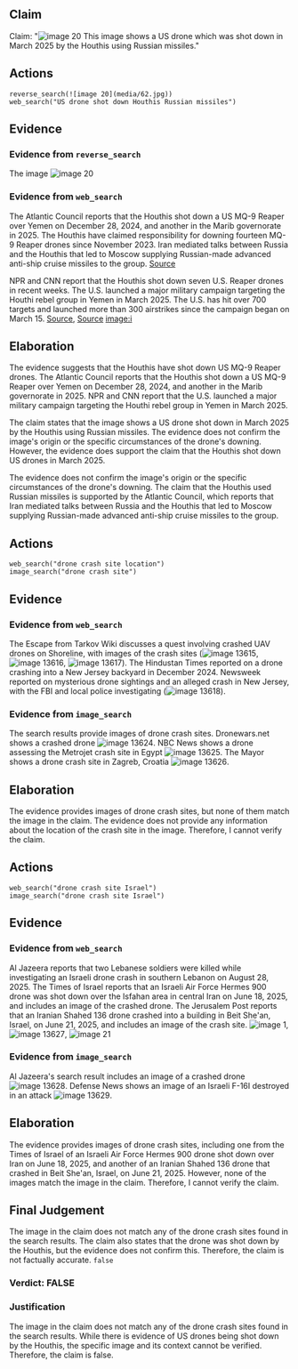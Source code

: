 ## Claim
Claim: "![image 20](media/62.jpg) This image shows a US drone which was shot down in March 2025 by the Houthis using Russian missiles."

## Actions
```
reverse_search(![image 20](media/62.jpg))
web_search("US drone shot down Houthis Russian missiles")
```

## Evidence
### Evidence from `reverse_search`
The image ![image 20](media/62.jpg)

### Evidence from `web_search`
The Atlantic Council reports that the Houthis shot down a US MQ-9 Reaper over Yemen on December 28, 2024, and another in the Marib governorate in 2025. The Houthis have claimed responsibility for downing fourteen MQ-9 Reaper drones since November 2023. Iran mediated talks between Russia and the Houthis that led to Moscow supplying Russian-made advanced anti-ship cruise missiles to the group. [Source](https://www.atlanticcouncil.org/blogs/menasource/houthi-strikes-on-us-mq9-reaper-drones/)

NPR and CNN report that the Houthis shot down seven U.S. Reaper drones in recent weeks. The U.S. launched a major military campaign targeting the Houthi rebel group in Yemen in March 2025. The U.S. has hit over 700 targets and launched more than 300 airstrikes since the campaign began on March 15. [Source](https://www.npr.org/2025/04/25/nx-s1-5377192/houthis-reaper-drones-us-military-yemen), [Source](https://www.cnn.com/2025/04/25/politics/houthis-target-drones-hampering-trump-mission) <image:i>


## Elaboration
The evidence suggests that the Houthis have shot down US MQ-9 Reaper drones. The Atlantic Council reports that the Houthis shot down a US MQ-9 Reaper over Yemen on December 28, 2024, and another in the Marib governorate in 2025. NPR and CNN report that the U.S. launched a major military campaign targeting the Houthi rebel group in Yemen in March 2025.

The claim states that the image shows a US drone shot down in March 2025 by the Houthis using Russian missiles. The evidence does not confirm the image's origin or the specific circumstances of the drone's downing. However, the evidence does support the claim that the Houthis shot down US drones in March 2025.

The evidence does not confirm the image's origin or the specific circumstances of the drone's downing. The claim that the Houthis used Russian missiles is supported by the Atlantic Council, which reports that Iran mediated talks between Russia and the Houthis that led to Moscow supplying Russian-made advanced anti-ship cruise missiles to the group.


## Actions
```
web_search("drone crash site location")
image_search("drone crash site")
```

## Evidence
### Evidence from `web_search`
The Escape from Tarkov Wiki discusses a quest involving crashed UAV drones on Shoreline, with images of the crash sites (![image 13615](media/2025-08-31_19-13-1756667599-090047.jpg), ![image 13616](media/2025-08-31_19-13-1756667599-521311.jpg), ![image 13617](media/2025-08-31_19-13-1756667600-111665.jpg)). The Hindustan Times reported on a drone crashing into a New Jersey backyard in December 2024. Newsweek reported on mysterious drone sightings and an alleged crash in New Jersey, with the FBI and local police investigating (![image 13618](media/2025-08-31_19-14-1756667666-063188.jpg)).


### Evidence from `image_search`
The search results provide images of drone crash sites. Dronewars.net shows a crashed drone ![image 13624](media/2025-08-31_19-14-1756667680-603742.jpg). NBC News shows a drone assessing the Metrojet crash site in Egypt ![image 13625](media/2025-08-31_19-14-1756667682-583735.jpg). The Mayor shows a drone crash site in Zagreb, Croatia ![image 13626](media/2025-08-31_19-14-1756667685-293318.jpg).


## Elaboration
The evidence provides images of drone crash sites, but none of them match the image in the claim. The evidence does not provide any information about the location of the crash site in the image. Therefore, I cannot verify the claim.


## Actions
```
web_search("drone crash site Israel")
image_search("drone crash site Israel")
```

## Evidence
### Evidence from `web_search`
Al Jazeera reports that two Lebanese soldiers were killed while investigating an Israeli drone crash in southern Lebanon on August 28, 2025. The Times of Israel reports that an Israeli Air Force Hermes 900 drone was shot down over the Isfahan area in central Iran on June 18, 2025, and includes an image of the crashed drone. The Jerusalem Post reports that an Iranian Shahed 136 drone crashed into a building in Beit She'an, Israel, on June 21, 2025, and includes an image of the crash site. ![image 1](media/0.jpg), ![image 13627](media/2025-08-31_19-15-1756667703-111174.jpg), ![image 21](media/69.jpg)


### Evidence from `image_search`
Al Jazeera's search result includes an image of a crashed drone ![image 13628](media/2025-08-31_19-15-1756667720-086026.jpg). Defense News shows an image of an Israeli F-16I destroyed in an attack ![image 13629](media/2025-08-31_19-15-1756667732-164815.jpg).


## Elaboration
The evidence provides images of drone crash sites, including one from the Times of Israel of an Israeli Air Force Hermes 900 drone shot down over Iran on June 18, 2025, and another of an Iranian Shahed 136 drone that crashed in Beit She'an, Israel, on June 21, 2025. However, none of the images match the image in the claim. Therefore, I cannot verify the claim.


## Final Judgement
The image in the claim does not match any of the drone crash sites found in the search results. The claim also states that the drone was shot down by the Houthis, but the evidence does not confirm this. Therefore, the claim is not factually accurate. `false`

### Verdict: FALSE

### Justification
The image in the claim does not match any of the drone crash sites found in the search results. While there is evidence of US drones being shot down by the Houthis, the specific image and its context cannot be verified. Therefore, the claim is false.
